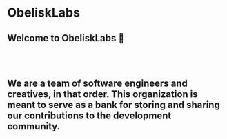 # ObeliskLabs

## Welcome to ObeliskLabs :vulcan_salute:

<br></br>

## We are a team of software engineers and creatives, in that order. This organization is meant to serve as a bank for storing and sharing our contributions to the development community.
